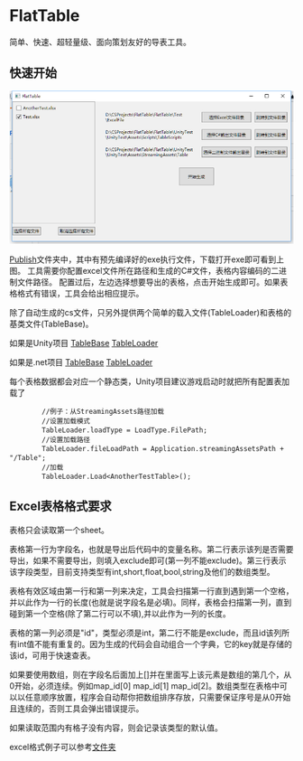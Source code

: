 # FlatTable
简单、快速、超轻量级、面向策划友好的导表工具。

## 快速开始

![title](/img/interface.png?raw=true)

[Publish](/Publish/)文件夹中，其中有预先编译好的exe执行文件，下载打开exe即可看到上图。
工具需要你配置excel文件所在路径和生成的C#文件，表格内容编码的二进制文件路径。
配置过后，左边选择想要导出的表格，点击开始生成即可。如果表格格式有错误，工具会给出相应提示。

除了自动生成的cs文件，只另外提供两个简单的载入文件(TableLoader)和表格的基类文件(TableBase)。

如果是Unity项目
[TableBase](/UnityTest/UnityTest/Assets/Scripts/TableBase.cs)   [TableLoader](/UnityTest/UnityTest/Assets/Scripts/TableLoader.cs)   

如果是.net项目
[TableBase](/FlatTable/FlatTable/RuntimeCode/TableBase.cs)   [TableLoader](/FlatTable/FlatTable/RuntimeCode/TableLoader.cs)   

每个表格数据都会对应一个静态类，Unity项目建议游戏启动时就把所有配置表加载了

```
        //例子：从StreamingAssets路径加载
        //设置加载模式
        TableLoader.loadType = LoadType.FilePath;
        //设置加载路径
        TableLoader.fileLoadPath = Application.streamingAssetsPath + "/Table";
        //加载
        TableLoader.Load<AnotherTestTable>();
```

## Excel表格格式要求
表格只会读取第一个sheet。

表格第一行为字段名，也就是导出后代码中的变量名称。第二行表示该列是否需要导出，如果不需要导出，则填入exclude即可(第一列不能exclude)。第三行表示该字段类型，目前支持类型有int,short,float,bool,string及他们的数组类型。

表格有效区域由第一行和第一列来决定，工具会扫描第一行直到遇到第一个空格，并以此作为一行的长度(也就是说字段名是必填)。同样，表格会扫描第一列，直到碰到第一个空格(除了第二行可以不填),并以此作为一列的长度。

表格的第一列必须是"id"，类型必须是int，第二行不能是exclude，而且id该列所有int值不能有重复的。因为生成的代码会自动组合一个字典，它的key就是存储的该id，可用于快速查表。

如果要使用数组，则在字段名后面加上[]并在里面写上该元素是数组的第几个，从0开始，必须连续。例如map_id[0] map_id[1] map_id[2]。数组类型在表格中可以以任意顺序放置，程序会自动帮你把数组排序存放，只需要保证序号是从0开始且连续的，否则工具会弹出错误提示。

如果读取范围内有格子没有内容，则会记录该类型的默认值。

excel格式例子可以参考[文件夹](/Test/ExcelFile/)


